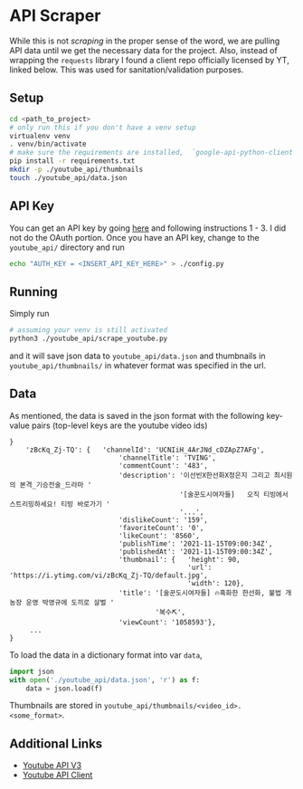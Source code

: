 

# API Scraper
While this is not *scraping* in the proper sense of the word, we are pulling API
data until we get the necessary data for the project. Also, instead of wrapping the
`requests` library I found a client repo officially licensed by YT, linked below. This
was used for sanitation/validation purposes.

## Setup
```bash
cd <path_to_project>
# only run this if you don't have a venv setup
virtualenv venv  
. venv/bin/activate
# make sure the requirements are installed,  `google-api-python-client` is listed there
pip install -r requirements.txt
mkdir -p ./youtube_api/thumbnails
touch ./youtube_api/data.json
```

## API Key
You can get an API key by going [here](https://developers.google.com/youtube/v3/getting-started)
and following instructions 1 - 3. I did not do the OAuth portion. Once you have an API key,
change to the `youtube_api/` directory and run
```bash
echo "AUTH_KEY = <INSERT_API_KEY_HERE>" > ./config.py
```

## Running
Simply run
```bash
# assuming your venv is still activated
python3 ./youtube_api/scrape_youtube.py
```
and it will save json data to `youtube_api/data.json` and thumbnails in `youtube_api/thumbnails/` in whatever
format was specified in the url.

## Data
As mentioned, the data is saved in the json format with the following key-value pairs (top-level keys are the youtube video ids)
```
}
    'zBcKq_Zj-TQ': {   'channelId': 'UCNIiH_4ArJNd_cDZApZ7AFg',
                           'channelTitle': 'TVING',
                           'commentCount': '483',
                           'description': '이선빈X한선화X정은지 그리고 최시원의 본격_기승전술_드라마 '
                                          '[술꾼도시여자들]   오직 티빙에서 스트리밍하세요! 티빙 바로가기 '
                                          '...',
                           'dislikeCount': '159',
                           'favoriteCount': '0',
                           'likeCount': '8560',
                           'publishTime': '2021-11-15T09:00:34Z',
                           'publishedAt': '2021-11-15T09:00:34Z',
                           'thumbnail': {   'height': 90,
                                            'url': 'https://i.ytimg.com/vi/zBcKq_Zj-TQ/default.jpg',
                                            'width': 120},
                           'title': '[술꾼도시여자들] 🔥흑화한 한선화, 불법 개 농장 운영 박영규에 도끼로 살벌 '
                                    '복수⛏',
                           'viewCount': '1058593'},
     ...
}
```
To load the data in a dictionary format into var `data`,
```python
import json
with open('./youtube_api/data.json', 'r') as f:
    data = json.load(f)
```
Thumbnails are stored in `youtube_api/thumbnails/<video_id>.<some_format>`.


## Additional Links
- [Youtube API V3](https://developers.google.com/youtube/v3/docs)
- [Youtube API Client](https://github.com/googleapis/google-api-python-client)
